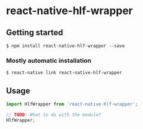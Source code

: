 # react-native-hlf-wrapper

## Getting started

`$ npm install react-native-hlf-wrapper --save`

### Mostly automatic installation

`$ react-native link react-native-hlf-wrapper`

## Usage
```javascript
import HlfWrapper from 'react-native-hlf-wrapper';

// TODO: What to do with the module?
HlfWrapper;
```
